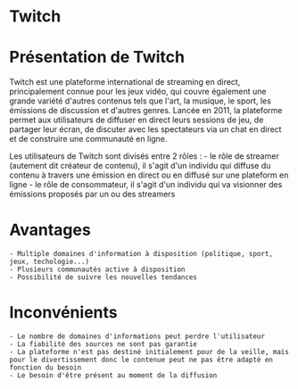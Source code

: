 # Twitch

# Présentation de Twitch

Twitch est une plateforme international de streaming en direct, principalement connue pour les jeux vidéo, qui couvre également une grande variété d'autres contenus tels que l'art, la musique, le sport, les émissions de discussion et d'autres genres. 
Lancée en 2011, la plateforme permet aux utilisateurs de diffuser en direct leurs sessions de jeu, de partager leur écran, de discuter avec les spectateurs via un chat en direct et de construire une communauté en ligne.

Les utilisateurs de Twitch sont divisés entre 2 rôles :
    - le rôle de streamer (autement dit créateur de contenu), il s'agit d'un individu qui diffuse du contenu à travers une émission en direct ou en diffusé sur une plateform en ligne
    - le rôle de consommateur, il s'agit d'un individu qui va visionner des émissions proposés par un ou des streamers

# Avantages

    - Multiple domaines d'information à disposition (politique, sport, jeux, techologie...)
    - Plusieurs communautés active à disposition
    - Possibilité de suivre les nouvelles tendances

# Inconvénients

    - Le nombre de domaines d'informations peut perdre l'utilisateur
    - La fiabilité des sources ne sont pas garantie 
    - La plateforme n'est pas destiné initialement pour de la veille, mais pour le divertissement donc le contenue peut ne pas être adapté en fonction du besoin
    - Le besoin d'être présent au moment de la diffusion